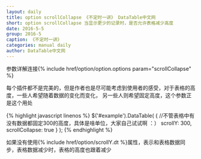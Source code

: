 ```yaml
---
layout: daily
title: option scrollCollapse 《不定时一讲》 DataTable中文网
short: option scrollCollapse 当显示更少的记录时，是否允许表格减少高度
date: 2016-5-5
group: 2016-5
caption: 《不定时一讲》
categories: manual daily
author: DataTable中文网
---
```

参数详解连接{% include href/option/option.options param="scrollCollapse" %}

每个插件都不是完美的，但是作者也是尽可能考虑到使用者的感受，对于表格的高度，一些人希望随着数据的变化而变化，
另一些人则希望固定高度，这个参数正是这个用处

{% highlight javascript linenos %}
$('#example').DataTable( {
    //不管表格中有没有数据都固定300的高度，具体是啥单位，大家自己试试啊 ：）
  scrollY: 300,
  scrollCollapse: true
} );
{% endhighlight %}

如果没有使用{% include href/option/scrollY.dt %}属性，表示和表格数据同步，表格数据减少时，表格的高度也跟着减少
